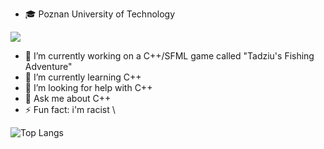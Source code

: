 - 🎓 Poznan University of Technology



![](https://github-readme-stats.vercel.app/api?username=saladtopfive&show_icons=true&theme=calm)

- 🔭 I’m currently working on a C++/SFML game called "Tadziu's Fishing Adventure"
- 🌱 I’m currently learning C++
- 🤔 I’m looking for help with C++
- 💬 Ask me about C++
- ⚡ Fun fact: i'm racist \


![Top Langs](https://github-readme-stats.vercel.app/api/top-langs/?username=saladtopfive&hide_progress=true&theme=calm)
